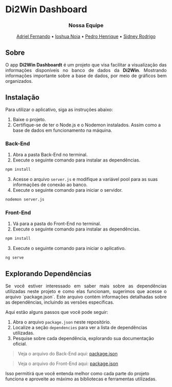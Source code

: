 # Di2Win Dashboard

<h3 align = "center">Nossa Equipe</h3>
<p align = "center">
  <a href="https://github.com/AdrielFernando">Adriel Fernando</a>
   • 
  <a href="https://github.com/Ioshua-N">Ioshua Noia</a>
   • 
  <a href="https://github.com/PedroHCMelo">Pedro Henrique</a>
   • 
  <a href="https://github.com/SidneyRodrigo">Sidney Rodrigo</a>
</p>

## Sobre

<p align = "justify">O app <b>Di2Win Dashboardt</b> é um projeto que visa facilitar a visualização das informações disponíveis no banco de dados da <b>Di2Win</b>. Mostrando informações importante sobre a base de dados, por meio de gráficos bem organizados.</p>

## Instalação

Para utilizar o aplicativo, siga as instruções abaixo:

1. Baixe o projeto.
2. Certifique-se de ter o Node.js e o Nodemon instalados. Assim como a base de dados em funcionamento na máquina.
   
### Back-End

1. Abra a pasta Back-End no terminal.
2. Execute o seguinte comando para instalar as dependências.
```bash
npm install
```
3. Acesse o arquivo `server.js` e modifique a variável pool para as suas informações de conexão ao banco.
4. Execute o seguinte comando para iniciar o servidor.
```bash
nodemon server.js
```

### Front-End

1. Vá para a pasta do Front-End no terminal.
2. Execute o seguinte comando para instalar as dependências.
```bash
npm install
```
3. Execute o seguinte comando para iniciar o aplicativo.
```bash
ng serve
```

## Explorando Dependências

<p align = "justify">Se você estiver interessado em saber mais sobre as dependências utilizadas neste projeto e como elas funcionam, sugerimos que acesse o arquivo `package.json`. Este arquivo contém informações detalhadas sobre as dependências, incluindo as versões específicas.</p>

Aqui estão alguns passos que você pode seguir:

1. Abra o arquivo `package.json` neste repositório.
2. Localize a seção `dependencies` para ver a lista de dependências utilizadas.
3. Pesquise sobre cada dependência, explorando sua documentação oficial.

> Veja o arquivo do Back-End aqui: [package.json](https://github.com/Ioshua-N/Di2Win/blob/main/Back-End/package.json)

> Veja o arquivo do Front-End aqui: [package.json](https://github.com/Ioshua-N/LocalFit/blob/main/Front-End/package.json)

Isso permitirá que você entenda melhor como cada parte do projeto funciona e aproveite ao máximo as bibliotecas e ferramentas utilizadas.
